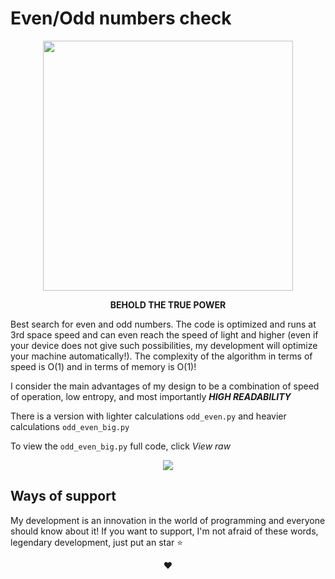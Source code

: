 # Even/Odd numbers check

<p align="center">
 <img src="https://github.com/Omegon226/OddEven/assets/69383841/23c13d4c-80a5-43d9-864d-efd97d525ffc" height="400px"/>
</p>

<p align="center">
  <b>
    BEHOLD THE TRUE POWER
  </b>
</p>

Best search for even and odd numbers. The code is optimized and runs at 3rd space speed and can even reach the speed of light and higher (even if your device does not give such possibilities, my development will optimize your machine automatically!). The complexity of the algorithm in terms of speed is O(1) and in terms of memory is O(1)!

I consider the main advantages of my design to be a combination of speed of operation, low entropy, and most importantly ***HIGH READABILITY***

There is a version with lighter calculations `odd_even.py` and heavier calculations `odd_even_big.py`

To view the `odd_even_big.py` full code, click *View raw*

<p align="center">
 <img src="https://github.com/Omegon226/OddEven/assets/69383841/37bee523-c7cf-4a47-9a63-4bcc0234ff25"/>
</p>

## Ways of support

My development is an innovation in the world of programming and everyone should know about it! If you want to support, I'm not afraid of these words, legendary development, just put an star ⭐

<p align="center">
 ❤️
</p>
